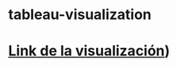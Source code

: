 # tableau-visualization
# [Link de la visualización](https://public.tableau.com/views/TendenciasdeVideos2017-2018/Dashboard1?:language=es-ES&:sid=&:redirect=auth&:display_count=n&:origin=viz_share_link))
